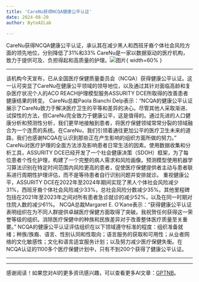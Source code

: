 ```yaml
---
title: 'CareNu获得NCQA健康公平认证'
date: 2024-08-20
author: ByteAILab

---
```


CareNu获得NCQA健康公平认证，承认其在减少黑人和西班牙裔个体社会风险方面的领先地位，分别降低了31%和33%
CareNu是一家以数据驱动的医疗机构，致力于提供可及、负担得起和高质量的护理。![图片](https://ai-techpark.com/wp-content/uploads/2024/08/CareNu-960x540.jpg){ width=60% }

---
该机构今天宣布，已从全国医疗保健质量委员会（NCQA）获得健康公平认证。这一认可突显了CareNu在健康公平领域的领导地位，以及通过其针对面临高龄和复杂医疗状况个人的ACO REACH护理模型服务ASSURITY DCE所取得的改善患者健康结果的转变。
CareNu总裁Paola Bianchi Delp表示：“NCQA的健康公平认证展示了CareNu致力于解决医疗卫生的平等和差异的决心。尽管其他人采取渐进、试探性的方法，但CareNu完全致力于健康公平，这是值得的。通过先进的人口健康分析和预测性分析，我们更早地接触到患者，将医疗保健领域常常分裂的领域融合为一个连贯的系统。在CareNu，我们引领着通往更加公平的医疗卫生未来的道路，我们也感谢NCQA在认识到那些正在产生影响的组织方面所做的努力。”
CareNu对医疗护理的全面方法涉及影响患者日常生活的因素。使用数据收集和分析工具，ASSURITY DCE已经开发了一个社会健康决策（SDOH）框架，为了每位患者个性化护理，构建了一个完整的病人需求和风险画像。预测模型使用机器学习算法识别在特定时间范围内风险更高的患者，促使医疗保健提供者主动与患者联系进行周期性护理评估，而不是等待患者自行识别问题并安排就诊。
重视健康公平，ASSURITY DCE在2022年至2024年期间实现了黑人个体社会风险减少31%，西班牙裔个体社会风险减少33%，总社会风险分数减少35%。其他里程碑包括在2021年至2023年之间对所有患者急诊就诊的减少52%，以及在同一时期对住院人数的减少61%。
NCQA总裁Margaret E. O’Kane表示：“获得健康公平认证表明组织在为不同人群提供卓越医疗保健方面取得了突破。我祝贺任何获得这一荣誉等级的组织。消除医疗保健中的种族和民族差异对于改善整体医疗质量至关重要。”
NCQA的健康公平认证评估组织在以下领域遵守标准的程度：组织准备就绪；种族/族裔、语言、性别认同和性取向；语言服务的获取和可用性；从业者网络的文化敏感性；文化和语言适宜服务计划；以及努力减少医疗保健失衡。在NCQA认证的1100多个医疗保健计划中，只有不到200个获得了健康公平认证。

---
---
感谢阅读！如果您对AI的更多资讯感兴趣，可以查看更多AI文章：[GPTNB](https://gptnb.com)。
